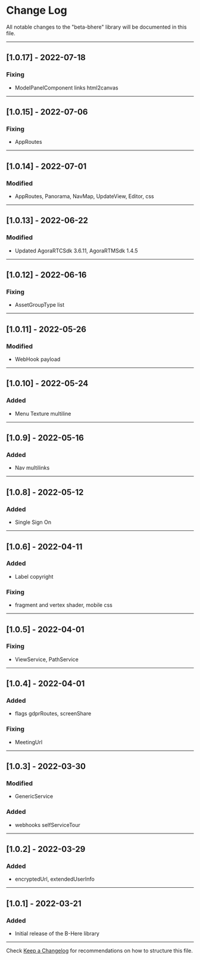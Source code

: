 # Change Log
All notable changes to the "beta-bhere" library will be documented in this file.

---

## [1.0.17] - 2022-07-18

### Fixing
- ModelPanelComponent links html2canvas

---

## [1.0.15] - 2022-07-06

### Fixing
- AppRoutes

---

## [1.0.14] - 2022-07-01

### Modified
- AppRoutes, Panorama, NavMap, UpdateView, Editor, css

---

## [1.0.13] - 2022-06-22

### Modified
- Updated AgoraRTCSdk 3.6.11, AgoraRTMSdk 1.4.5

---

## [1.0.12] - 2022-06-16

### Fixing
- AssetGroupType list

---

## [1.0.11] - 2022-05-26

### Modified
- WebHook payload

---

## [1.0.10] - 2022-05-24

### Added
- Menu Texture multiline

---

## [1.0.9] - 2022-05-16

### Added
- Nav multilinks

---

## [1.0.8] - 2022-05-12

### Added
- Single Sign On

---

## [1.0.6] - 2022-04-11

### Added
- Label copyright
### Fixing
- fragment and vertex shader, mobile css

---

## [1.0.5] - 2022-04-01
### Fixing
- ViewService, PathService

---

## [1.0.4] - 2022-04-01
### Added
- flags gdprRoutes, screenShare
### Fixing
- MeetingUrl

---

## [1.0.3] - 2022-03-30
### Modified
- GenericService
### Added
- webhooks selfServiceTour

---

## [1.0.2] - 2022-03-29
### Added
- encryptedUrl, extendedUserInfo

---

## [1.0.1] - 2022-03-21
### Added
- Initial release of the B-Here library

---

Check [Keep a Changelog](http://keepachangelog.com/) for recommendations on how to structure this file.

